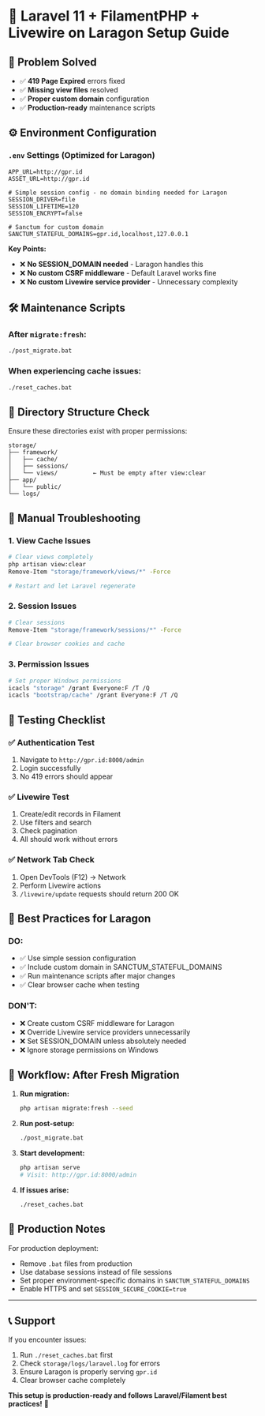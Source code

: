 # 🚀 Laravel 11 + FilamentPHP + Livewire on Laragon Setup Guide

## 🎯 **Problem Solved**
- ✅ **419 Page Expired** errors fixed
- ✅ **Missing view files** resolved  
- ✅ **Proper custom domain** configuration
- ✅ **Production-ready** maintenance scripts

## ⚙️ **Environment Configuration**

### `.env` Settings (Optimized for Laragon)
```env
APP_URL=http://gpr.id
ASSET_URL=http://gpr.id

# Simple session config - no domain binding needed for Laragon
SESSION_DRIVER=file
SESSION_LIFETIME=120
SESSION_ENCRYPT=false

# Sanctum for custom domain
SANCTUM_STATEFUL_DOMAINS=gpr.id,localhost,127.0.0.1
```

**Key Points:**
- ❌ **No SESSION_DOMAIN needed** - Laragon handles this
- ❌ **No custom CSRF middleware** - Default Laravel works fine
- ❌ **No custom Livewire service provider** - Unnecessary complexity

## 🛠️ **Maintenance Scripts**

### After `migrate:fresh`:
```bash
./post_migrate.bat
```

### When experiencing cache issues:
```bash
./reset_caches.bat
```

## 📁 **Directory Structure Check**
Ensure these directories exist with proper permissions:
```
storage/
├── framework/
│   ├── cache/
│   ├── sessions/
│   └── views/          ← Must be empty after view:clear
├── app/
│   └── public/
└── logs/
```

## 🔧 **Manual Troubleshooting**

### 1. **View Cache Issues**
```bash
# Clear views completely
php artisan view:clear
Remove-Item "storage/framework/views/*" -Force

# Restart and let Laravel regenerate
```

### 2. **Session Issues**  
```bash
# Clear sessions
Remove-Item "storage/framework/sessions/*" -Force

# Clear browser cookies and cache
```

### 3. **Permission Issues**
```bash
# Set proper Windows permissions
icacls "storage" /grant Everyone:F /T /Q
icacls "bootstrap/cache" /grant Everyone:F /T /Q
```

## 🚦 **Testing Checklist**

### ✅ **Authentication Test**
1. Navigate to `http://gpr.id:8000/admin`
2. Login successfully
3. No 419 errors should appear

### ✅ **Livewire Test**
1. Create/edit records in Filament
2. Use filters and search
3. Check pagination
4. All should work without errors

### ✅ **Network Tab Check**
1. Open DevTools (F12) → Network
2. Perform Livewire actions
3. `/livewire/update` requests should return 200 OK

## 🎯 **Best Practices for Laragon**

### **DO:**
- ✅ Use simple session configuration
- ✅ Include custom domain in SANCTUM_STATEFUL_DOMAINS
- ✅ Run maintenance scripts after major changes
- ✅ Clear browser cache when testing

### **DON'T:**
- ❌ Create custom CSRF middleware for Laragon
- ❌ Override Livewire service providers unnecessarily  
- ❌ Set SESSION_DOMAIN unless absolutely needed
- ❌ Ignore storage permissions on Windows

## 🔄 **Workflow: After Fresh Migration**

1. **Run migration:**
   ```bash
   php artisan migrate:fresh --seed
   ```

2. **Run post-setup:**
   ```bash
   ./post_migrate.bat
   ```

3. **Start development:**
   ```bash
   php artisan serve
   # Visit: http://gpr.id:8000/admin
   ```

4. **If issues arise:**
   ```bash
   ./reset_caches.bat
   ```

## 🎉 **Production Notes**

For production deployment:
- Remove `.bat` files from production
- Use database sessions instead of file sessions
- Set proper environment-specific domains in `SANCTUM_STATEFUL_DOMAINS`
- Enable HTTPS and set `SESSION_SECURE_COOKIE=true`

---

## 📞 **Support**

If you encounter issues:
1. Run `./reset_caches.bat` first
2. Check `storage/logs/laravel.log` for errors
3. Ensure Laragon is properly serving `gpr.id`
4. Clear browser cache completely

**This setup is production-ready and follows Laravel/Filament best practices!** 🚀
